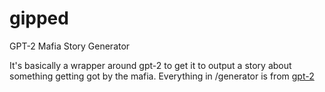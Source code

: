 # gipped
GPT-2 Mafia Story Generator

It's basically a wrapper around gpt-2 to get it to output a story about something getting got by the mafia.
Everything in /generator is from [gpt-2](https://github.com/nshepperd/gpt-2/)
